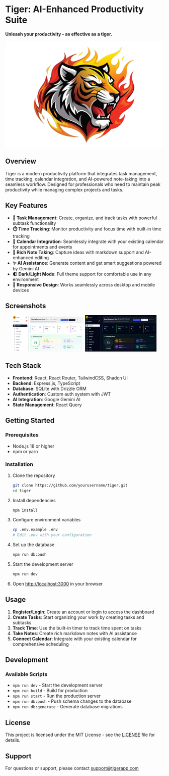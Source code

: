 # Tiger: AI-Enhanced Productivity Suite

**Unleash your productivity - as effective as a tiger.**

![Tiger Logo](/client/public/assets/tiger_logo.png)

## Overview

Tiger is a modern productivity platform that integrates task management, time tracking, calendar integration, and AI-powered note-taking into a seamless workflow. Designed for professionals who need to maintain peak productivity while managing complex projects and tasks.

## Key Features

- **🎯 Task Management**: Create, organize, and track tasks with powerful subtask functionality
- **⏱️ Time Tracking**: Monitor productivity and focus time with built-in time tracking
- **📅 Calendar Integration**: Seamlessly integrate with your existing calendar for appointments and events
- **📝 Rich Note Taking**: Capture ideas with markdown support and AI-enhanced editing
- **✨ AI Assistance**: Generate content and get smart suggestions powered by Gemini AI
- **🌓 Dark/Light Mode**: Full theme support for comfortable use in any environment
- **📱 Responsive Design**: Works seamlessly across desktop and mobile devices

## Screenshots

<div align="center">
  <img src="/client/public/assets/light_preview.png" alt="Tiger Light Mode" width="45%">
  <img src="/client/public/assets/dark_preview.png" alt="Tiger Dark Mode" width="45%">
</div>

## Tech Stack

- **Frontend**: React, React Router, TailwindCSS, Shadcn UI
- **Backend**: Express.js, TypeScript
- **Database**: SQLite with Drizzle ORM
- **Authentication**: Custom auth system with JWT
- **AI Integration**: Google Gemini AI
- **State Management**: React Query

## Getting Started

### Prerequisites

- Node.js 18 or higher
- npm or yarn

### Installation

1. Clone the repository

   ```bash
   git clone https://github.com/yourusername/tiger.git
   cd tiger
   ```

2. Install dependencies

   ```bash
   npm install
   ```

3. Configure environment variables

   ```bash
   cp .env.example .env
   # Edit .env with your configuration
   ```

4. Set up the database

   ```bash
   npm run db:push
   ```

5. Start the development server

   ```bash
   npm run dev
   ```

6. Open [http://localhost:3000](http://localhost:3000) in your browser

## Usage

1. **Register/Login**: Create an account or login to access the dashboard
2. **Create Tasks**: Start organizing your work by creating tasks and subtasks
3. **Track Time**: Use the built-in timer to track time spent on tasks
4. **Take Notes**: Create rich markdown notes with AI assistance
5. **Connect Calendar**: Integrate with your existing calendar for comprehensive scheduling

## Development

### Available Scripts

- `npm run dev` - Start the development server
- `npm run build` - Build for production
- `npm run start` - Run the production server
- `npm run db:push` - Push schema changes to the database
- `npm run db:generate` - Generate database migrations

## License

This project is licensed under the MIT License - see the [LICENSE](LICENSE) file for details.

## Support

For questions or support, please contact <support@tigerapp.com>
